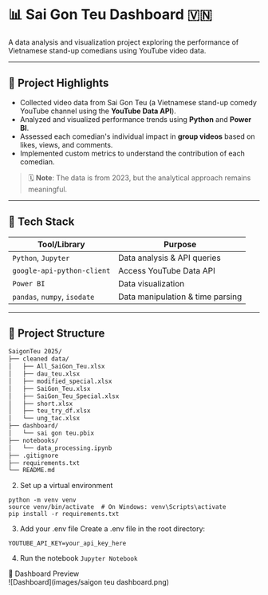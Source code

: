 # 📊 Sai Gon Teu Dashboard 🇻🇳

A data analysis and visualization project exploring the performance of Vietnamese stand-up comedians using YouTube video data.

---

## 🎯 Project Highlights

- Collected video data from Sai Gon Teu (a Vietnamese stand-up comedy YouTube channel using the **YouTube Data API**).
- Analyzed and visualized performance trends using **Python** and **Power BI**.
- Assessed each comedian's individual impact in **group videos** based on likes, views, and comments.
- Implemented custom metrics to understand the contribution of each comedian.

> 🗓️ **Note**: The data is from 2023, but the analytical approach remains meaningful.

---

## 🧰 Tech Stack

| Tool/Library              | Purpose                             |
|---------------------------|-------------------------------------|
| `Python`, `Jupyter`       | Data analysis & API queries         |
| `google-api-python-client`| Access YouTube Data API             |
| `Power BI`                | Data visualization                  |
| `pandas`, `numpy`, `isodate` | Data manipulation & time parsing  |

---

## 📁 Project Structure

```bash
SaigonTeu 2025/
├── cleaned data/
│   ├── All_SaiGon_Teu.xlsx
│   ├── dau_teu.xlsx
│   ├── modified_special.xlsx
│   ├── SaiGon_Teu.xlsx
│   ├── SaiGon_Teu_Special.xlsx
│   ├── short.xlsx
│   ├── teu_try_df.xlsx
│   └── ung_tac.xlsx
├── dashboard/
│   └── sai gon teu.pbix           
├── notebooks/
│   └── data_processing.ipynb    
├── .gitignore                   
├── requirements.txt             
└── README.md
```

2. Set up a virtual environment
```
python -m venv venv
source venv/bin/activate  # On Windows: venv\Scripts\activate
pip install -r requirements.txt
```
3. Add your .env file
Create a .env file in the root directory:
```
YOUTUBE_API_KEY=your_api_key_here
```

4. Run the notebook
`Jupyter Notebook`


📸 Dashboard Preview    
![Dashboard](images/saigon teu dashboard.png)


